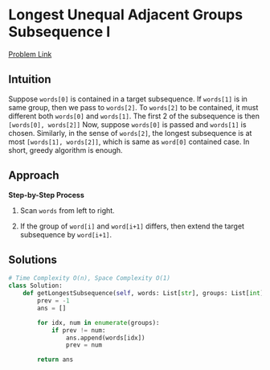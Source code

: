 **Longest Unequal Adjacent Groups Subsequence I**
=
[Problem Link](https://leetcode.com/problems/longest-unequal-adjacent-groups-subsequence-i/description)

## Intuition
Suppose `words[0]` is contained in a target subsequence. If `words[1]` is in same group, then we pass to `words[2]`. 
To `words[2]` to be contained, it must different both `words[0]` and `words[1]`. The first 2 of the subsequence is then
`[words[0], words[2]]` Now, suppose `words[0]` is passed and `words[1]` is chosen. Similarly, in the sense of `words[2]`, 
the longest subsequence is at most `[words[1], words[2]]`, which is same as `word[0]` contained case. In short, greedy 
algorithm is enough.

## Approach
**Step-by-Step Process**

1. Scan `words` from left to right.

2. If the group of `word[i]` and `word[i+1]` differs, then extend the target subsequence by `word[i+1]`.
  
## Solutions
```python
# Time Complexity O(n), Space Complexity O(1)
class Solution:
    def getLongestSubsequence(self, words: List[str], groups: List[int]) -> List[str]:
        prev = -1
        ans = []

        for idx, num in enumerate(groups):
            if prev != num:
                ans.append(words[idx])
                prev = num

        return ans
```
